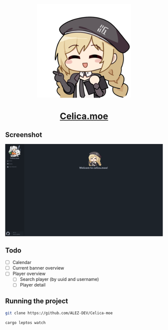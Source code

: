 <p align="center">
    <img src="/public/celica_pointing.png" alt="Website screenshot" width="300" height="300">
</p>

<div align="center">
    <a href="https://celica.moe/" target="_blank">
      <h1>Celica.moe</h1>
    </a>
</div>

## Screenshot

<img src="/readme/screenshot.png" alt="Website screenshot">

## Todo

- [ ] Calendar
- [ ] Current banner overview
- [ ] Player overview
  - [ ] Search player (by uuid and username)
  - [ ] Player detail

## Running the project

```bash
git clone https://github.com/ALEZ-DEV/Celica-moe
```

```bash
cargo leptos watch
```